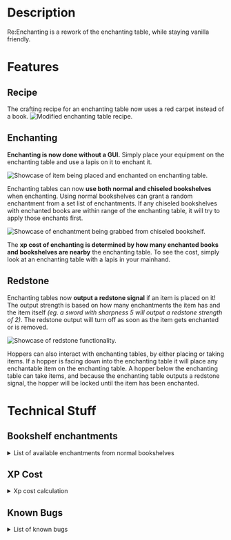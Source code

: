 # Description
Re:Enchanting is a rework of the enchanting table, while staying vanilla friendly.

# Features

## Recipe
The crafting recipe for an enchanting table now uses a red carpet instead of a book.
![Modified enchanting table recipe.](https://cdn.modrinth.com/data/cached_images/49d22d34d502b979b27a811813fda371356ca3ce.png)
## Enchanting
**Enchanting is now done without a GUI.** Simply place your equipment on the enchanting table and use a lapis on it to enchant it.

![Showcase of item being placed and enchanted on enchanting table.](https://i.imgur.com/pNo4mOD.gif)

Enchanting tables can now **use both normal and chiseled bookshelves** when enchanting. Using normal bookshelves can grant a random enchantment from a set list of enchantments.
If any chiseled bookshelves with enchanted books are within range of the enchanting table, it will try to apply those enchants first.

![Showcase of enchantment being grabbed from chiseled bookshelf.](https://i.imgur.com/aV7119g.gif)

The **xp cost of enchanting is determined by how many enchanted books and bookshelves are nearby** the enchanting table. To see the cost, simply look at an enchanting table with a lapis in your mainhand.

## Redstone
Enchanting tables now **output a redstone signal** if an item is placed on it! The output strength is based on how many enchantments the item has and the item itself _(eg. a sword with sharpness 5 will output a redstone strength of 2)_. The redstone output will turn off as soon as the item gets enchanted or is removed.

![Showcase of redstone functionality.](https://i.imgur.com/ZeKjDEs.gif)

Hoppers can also interact with enchanting tables, by either placing or taking items. If a hopper is facing down into the enchanting table it will place any enchantable item on the enchanting table. A hopper below the enchanting table can take items, and because the enchanting table outputs a redstone signal, the hopper will be locked until the item has been enchanted.

# Technical Stuff
## Bookshelf enchantments
<details>
<summary>List of available enchantments from normal bookshelves</summary>

| Enchantment           | Level |
|-----------------------|-------|
| Sharpness             | 1-5   |
| Smite                 | 1-5   |
| Knockback             | 1-2   |
| Unbreaking            | 1-3   |
| Efficiency            | 1-5   |
| Fortune               | 1-3   |
| Power                 | 1-5   |
| Protection            | 1-5   |
| Blast Protection      | 1-5   |
| Fire Protection       | 1-5   |
| Projectile Protection | 1-5   |

</details>

## XP Cost
<details>
<summary>Xp cost calculation</summary>
  
Xp cost is based on the following graph:

![Point graph of xp cost.](https://cdn.modrinth.com/data/cached_images/701a1a1a5aa4976b82e87634a9f4cf5e515acafd.png)

Enchanted books and normal bookshelves count as one point each. If the cost is too high and you don't have enough enchanted books to lower it, maybe using normal bookshelves could help!
</details>

## Known Bugs
<details>
<summary>List of known bugs</summary>
  
| Description                                                                      | Status    |
|----------------------------------------------------------------------------------|-----------|
| Repeaters blink when directly next to enchanting table.                          | Unfixable |
| Comparators don't output a signal when directly next to enchanting table.        | Unfixable |
| Redstone wire next to enchanting table re-powers on block update.                 | Unfixable |
| Hoppers below powered enchanting tables can pull items if redstone-tick updated. | Unfixable |
| Redstone output from enchanting tables can interfere if placed in close proximity. | Unfixable |
| Hopper minecarts can take from chiseled bookshelves without updating their data. | Fixed in 0.1.1 |
| Hopper minecarts can take from enchanting tables without updating their data. | Fixed in 0.1.1 |
| Block placing raycast sometimes finds wrong block or completely misses target. | Fixed in 0.1.1 |
| Particles don't spawn around enchanting table.                                   | Fixed in 0.1.1 |
| Using a waterlogged enchanting table causes waterlogged state to flicker.         | Fixed in 0.1.1 |

</details>
